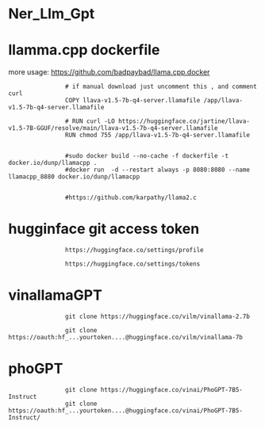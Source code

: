 # Ner_Llm_Gpt


# llamma.cpp dockerfile

more usage: https://github.com/badpaybad/llama.cpp.docker 

                    # if manual download just uncomment this , and comment curl
                    COPY llava-v1.5-7b-q4-server.llamafile /app/llava-v1.5-7b-q4-server.llamafile

                    # RUN curl -LO https://huggingface.co/jartine/llava-v1.5-7B-GGUF/resolve/main/llava-v1.5-7b-q4-server.llamafile
                    RUN chmod 755 /app/llava-v1.5-7b-q4-server.llamafile


                    #sudo docker build --no-cache -f dockerfile -t docker.io/dunp/llamacpp .
                    #docker run  -d --restart always -p 8080:8080 --name llamacpp_8880 docker.io/dunp/llamacpp


                    #https://github.com/karpathy/llama2.c 

# hugginface git access token 

                    https://huggingface.co/settings/profile

                    https://huggingface.co/settings/tokens 

# vinallamaGPT

                    git clone https://huggingface.co/vilm/vinallama-2.7b     

                    git clone https://oauth:hf_...yourtoken....@huggingface.co/vilm/vinallama-7b  

# phoGPT


                    git clone https://huggingface.co/vinai/PhoGPT-7B5-Instruct
                    git clone https://oauth:hf_...yourtoken....@huggingface.co/vinai/PhoGPT-7B5-Instruct/               


